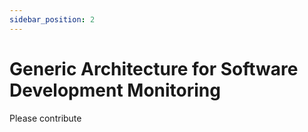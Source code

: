 ```yaml
---
sidebar_position: 2
---
```


# Generic Architecture for Software Development Monitoring

Please contribute